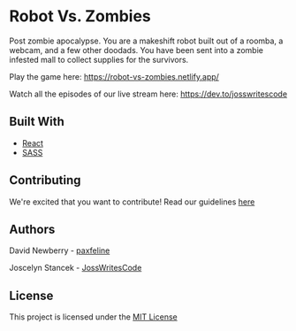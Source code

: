 # Robot Vs. Zombies

Post zombie apocalypse. You are a makeshift robot built out of a roomba, a webcam, and a few other doodads. You have been sent into a zombie infested mall to collect supplies for the survivors.

Play the game here: https://robot-vs-zombies.netlify.app/

Watch all the episodes of our live stream here: https://dev.to/josswritescode

## Built With

-   [React](https://reactjs.org/)
-   [SASS](https://sass-lang.com/)

## Contributing

We're excited that you want to contribute! Read our guidelines [here](https://github.com/Robot-Versus-Zombies/front-end/blob/master/CONTRIBUTING.md)

## Authors

David Newberry - [paxfeline](https://github.com/paxfeline)

Joscelyn Stancek - [JossWritesCode](https://github.com/JossWritesCode)

## License

This project is licensed under the [MIT License](https://github.com/Robot-Versus-Zombies/front-end/blob/master/LICENSE.md)
